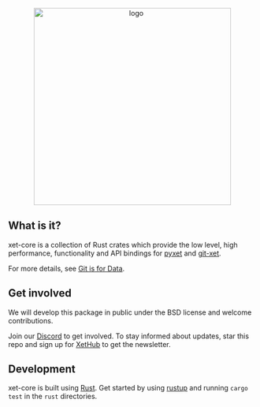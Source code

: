 <p align="center">
   <img src="https://github.com/xetdata/pyxet/blob/0c7608c97f6a2a0cb2c83dd38fb717913c4d7522/docs/images/logo.png" alt="logo" width="400" />
</p>

## What is it?
xet-core is a collection of Rust crates which provide the low level, high performance, functionality and API bindings for [pyxet](https://pyxet.readthedocs.io/en/latest/) and [git-xet](https://xethub.com/assets/docs/getting-started/installation). 

For more details, see [Git is for Data](https://www.cidrdb.org/cidr2023/papers/p43-low.pdf).

## Get involved
We will develop this package in public under the BSD license and welcome contributions.

Join our [Discord](https://discord.gg/KCzmjDaDdC) to get involved. To stay informed about updates, star this repo and sign up for [XetHub](https://xethub.com/user/sign_up) to get the newsletter.

## Development
xet-core is built using [Rust](https://www.rust-lang.org/). Get started by using [rustup](https://rustup.rs/) and running `cargo test` in the `rust` directories.